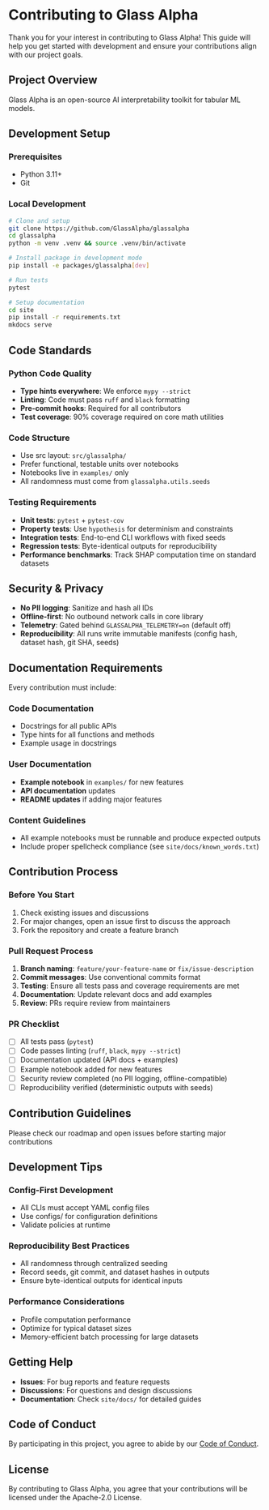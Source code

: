 # Contributing to Glass Alpha

Thank you for your interest in contributing to Glass Alpha! This guide will help you get started with development and ensure your contributions align with our project goals.

## Project Overview

Glass Alpha is an open-source AI interpretability toolkit for tabular ML models.

## Development Setup

### Prerequisites
- Python 3.11+
- Git

### Local Development
```bash
# Clone and setup
git clone https://github.com/GlassAlpha/glassalpha
cd glassalpha
python -m venv .venv && source .venv/bin/activate

# Install package in development mode
pip install -e packages/glassalpha[dev]

# Run tests
pytest

# Setup documentation
cd site
pip install -r requirements.txt
mkdocs serve
```

## Code Standards

### Python Code Quality
- **Type hints everywhere**: We enforce `mypy --strict`
- **Linting**: Code must pass `ruff` and `black` formatting
- **Pre-commit hooks**: Required for all contributors
- **Test coverage**: 90% coverage required on core math utilities

### Code Structure
- Use src layout: `src/glassalpha/`
- Prefer functional, testable units over notebooks
- Notebooks live in `examples/` only
- All randomness must come from `glassalpha.utils.seeds`

### Testing Requirements
- **Unit tests**: `pytest` + `pytest-cov` 
- **Property tests**: Use `hypothesis` for determinism and constraints
- **Integration tests**: End-to-end CLI workflows with fixed seeds
- **Regression tests**: Byte-identical outputs for reproducibility
- **Performance benchmarks**: Track SHAP computation time on standard datasets

## Security & Privacy

- **No PII logging**: Sanitize and hash all IDs
- **Offline-first**: No outbound network calls in core library
- **Telemetry**: Gated behind `GLASSALPHA_TELEMETRY=on` (default off)
- **Reproducibility**: All runs write immutable manifests (config hash, dataset hash, git SHA, seeds)

## Documentation Requirements

Every contribution must include:

### Code Documentation
- Docstrings for all public APIs
- Type hints for all functions and methods
- Example usage in docstrings

### User Documentation  
- **Example notebook** in `examples/` for new features
- **API documentation** updates
- **README updates** if adding major features

### Content Guidelines
- All example notebooks must be runnable and produce expected outputs
- Include proper spellcheck compliance (see `site/docs/known_words.txt`)

## Contribution Process

### Before You Start
1. Check existing issues and discussions
2. For major changes, open an issue first to discuss the approach
3. Fork the repository and create a feature branch

### Pull Request Process
1. **Branch naming**: `feature/your-feature-name` or `fix/issue-description`
2. **Commit messages**: Use conventional commits format
3. **Testing**: Ensure all tests pass and coverage requirements are met
4. **Documentation**: Update relevant docs and add examples
5. **Review**: PRs require review from maintainers

### PR Checklist
- [ ] All tests pass (`pytest`)
- [ ] Code passes linting (`ruff`, `black`, `mypy --strict`)  
- [ ] Documentation updated (API docs + examples)
- [ ] Example notebook added for new features
- [ ] Security review completed (no PII logging, offline-compatible)
- [ ] Reproducibility verified (deterministic outputs with seeds)

## Contribution Guidelines
Please check our roadmap and open issues before starting major contributions

## Development Tips

### Config-First Development
- All CLIs must accept YAML config files
- Use configs/ for configuration definitions
- Validate policies at runtime

### Reproducibility Best Practices
- All randomness through centralized seeding
- Record seeds, git commit, and dataset hashes in outputs
- Ensure byte-identical outputs for identical inputs

### Performance Considerations
- Profile computation performance
- Optimize for typical dataset sizes
- Memory-efficient batch processing for large datasets

## Getting Help

- **Issues**: For bug reports and feature requests
- **Discussions**: For questions and design discussions
- **Documentation**: Check `site/docs/` for detailed guides

## Code of Conduct

By participating in this project, you agree to abide by our [Code of Conduct](CODE_OF_CONDUCT.md).

## License

By contributing to Glass Alpha, you agree that your contributions will be licensed under the Apache-2.0 License.

